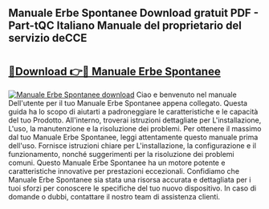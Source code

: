 ## Manuale Erbe Spontanee Download gratuit PDF - Part-tQC Italiano Manuale del proprietario del servizio deCCE

# <h2><a href="http://dfgvs8v.blite.top/?on=Manuale+Erbe+Spontanee">🔗Download 👉🔴 Manuale Erbe Spontanee</a></h2>

[![Manuale Erbe Spontanee download](https://i.imgur.com/lujVjoI.png)](http://dfgvs8v.blite.top/?on=Manuale+Erbe+Spontanee)
Ciao e benvenuto nel manuale Dell'utente per il tuo Manuale Erbe Spontanee appena collegato. Questa guida ha lo scopo di aiutarti a padroneggiare le caratteristiche e le capacità del tuo Prodotto. All'interno, troverai istruzioni dettagliate per L'installazione, L'uso, la manutenzione e la risoluzione dei problemi. Per ottenere il massimo dal tuo Manuale Erbe Spontanee, leggi attentamente questo manuale prima dell'uso. Fornisce istruzioni chiare per L'installazione, la configurazione e il funzionamento, nonché suggerimenti per la risoluzione dei problemi comuni. Questo Manuale Erbe Spontanee ha un motore potente e caratteristiche innovative per prestazioni eccezionali. Confidiamo che Manuale Erbe Spontanee sia stata una risorsa accurata e dettagliata per i tuoi sforzi per conoscere le specifiche del tuo nuovo dispositivo. In caso di domande o dubbi, contattare il nostro team di assistenza clienti.
